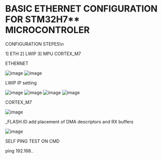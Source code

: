 # BASIC ETHERNET CONFIGURATION FOR STM32H7** MICROCONTROLER

CONFIGURATION STEPES\n


1] ETH
2] LWIP
3] MPU CORTEX_M7

ETHERNET

![image](https://github.com/user-attachments/assets/08f8c48e-9f8d-41bc-ad26-b18e2405d7ec)
![image](https://github.com/user-attachments/assets/4265542b-86f1-4b9b-a6b2-59c5186c6572)

LWIP
IP setting

![image](https://github.com/user-attachments/assets/4569375a-698b-4c84-8736-da56c32e2224)
![image](https://github.com/user-attachments/assets/5fe0fc7f-bd2b-4421-b1bc-20ad8fb73e06)
![image](https://github.com/user-attachments/assets/5b789c6c-fc6f-41be-bf2e-a9dc259fa4d4)
![image](https://github.com/user-attachments/assets/0115e581-db26-4888-8125-c8ed4181e126)

CORTEX_M7

![image](https://github.com/user-attachments/assets/839b0312-8af9-49e0-8004-7fe46a4e0b6f)

_FLASH.ID
add placement of DMA descriptors and RX buffers

![image](https://github.com/user-attachments/assets/48634732-c34e-418e-bd30-6b2a1f09c500)



SELF PING TEST ON CMD

ping 192.168.. 








